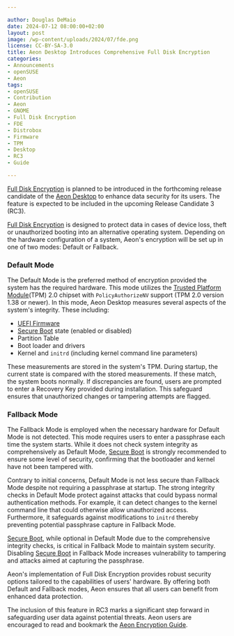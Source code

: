 ```yaml
---

author: Douglas DeMaio
date: 2024-07-12 08:00:00+02:00
layout: post
image: /wp-content/uploads/2024/07/fde.png
license: CC-BY-SA-3.0
title: Aeon Desktop Introduces Comprehensive Full Disk Encryption
categories:
- Announcements
- openSUSE
- Aeon
tags:
- openSUSE
- Contribution
- Aeon
- GNOME
- Full Disk Encryption
- FDE
- Distrobox
- Firmware
- TPM
- Desktop
- RC3
- Guide

---
```


[Full Disk Encryption](https://en.wikipedia.org/wiki/Disk_encryption) is planned to be introduced in the forthcoming release candidate of the [Aeon Desktop](https://aeondesktop.org) to enhance data security for its users. 
The feature is expected to be included in the upcoming Release Candidate 3 (RC3).

[Full Disk Encryption](https://en.opensuse.org/index.php?title=Portal:Aeon/Encryption) is designed to protect data in cases of device loss, theft or unauthorized booting into an alternative operating system.
Depending on the hardware configuration of a system, Aeon's encryption will be set up in one of two modes: Default or Fallback.

### Default Mode
The Default Mode is the preferred method of encryption provided the system has the required hardware. This mode utilizes the [Trusted Platform Module](https://en.wikipedia.org/wiki/Trusted_Platform_Module)(TPM) 2.0 chipset with `PolicyAuthorizeNV` support (TPM 2.0 version 1.38 or newer). In this mode, Aeon Desktop measures several aspects of the system's integrity. These including:

- [UEFI Firmware](https://en.wikipedia.org/wiki/UEFI)
- [Secure Boot](https://en.wikipedia.org/wiki/UEFI#Secure_Boot) state (enabled or disabled)
- Partition Table
- Boot loader and drivers
- Kernel and `initrd` (including kernel command line parameters)

These measurements are stored in the system's TPM. During startup, the current state is compared with the stored measurements. If these match, the system boots normally. If discrepancies are found, users are prompted to enter a Recovery Key provided during installation. This safeguard ensures that unauthorized changes or tampering attempts are flagged.

### Fallback Mode
The Fallback Mode is employed when the necessary hardware for Default Mode is not detected. This mode requires users to enter a passphrase each time the system starts. While it does not check system integrity as comprehensively as Default Mode, [Secure Boot](https://en.wikipedia.org/wiki/UEFI#Secure_Boot) is strongly recommended to ensure some level of security, confirming that the bootloader and kernel have not been tampered with.

Contrary to initial concerns, Default Mode is not less secure than Fallback Mode despite not requiring a passphrase at startup. The strong integrity checks in Default Mode protect against attacks that could bypass normal authentication methods. For example, it can detect changes to the kernel command line that could otherwise allow unauthorized access. Furthermore, it safeguards against modifications to `initrd` thereby preventing potential passphrase capture in Fallback Mode.

[Secure Boot](https://en.wikipedia.org/wiki/UEFI#Secure_Boot), while optional in Default Mode due to the comprehensive integrity checks, is critical in Fallback Mode to maintain system security. Disabling [Secure Boot](https://en.wikipedia.org/wiki/UEFI#Secure_Boot) in Fallback Mode increases vulnerability to tampering and attacks aimed at capturing the passphrase.

Aeon's implementation of Full Disk Encryption provides robust security options tailored to the capabilities of users' hardware. By offering both Default and Fallback modes, Aeon ensures that all users can benefit from enhanced data protection. 

The inclusion of this feature in RC3 marks a significant step forward in safeguarding user data against potential threats.
Aeon users are encouraged to read and bookmark the [Aeon Encryption Guide](https://en.opensuse.org/index.php?title=Portal:Aeon/Encryption).

<meta name="openSUSE, community, project, conference, open source, aeon, gnome, desktop, distrobox, full disk encryption, secure boot, rc, release candidate, install, guide, firmware" content="HTML,CSS,XML,JavaScript">
